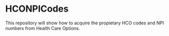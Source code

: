 # HCONPICodes
This repository will show how to acquire the propietary HCO codes and NPI numbers from Health Care Options.
